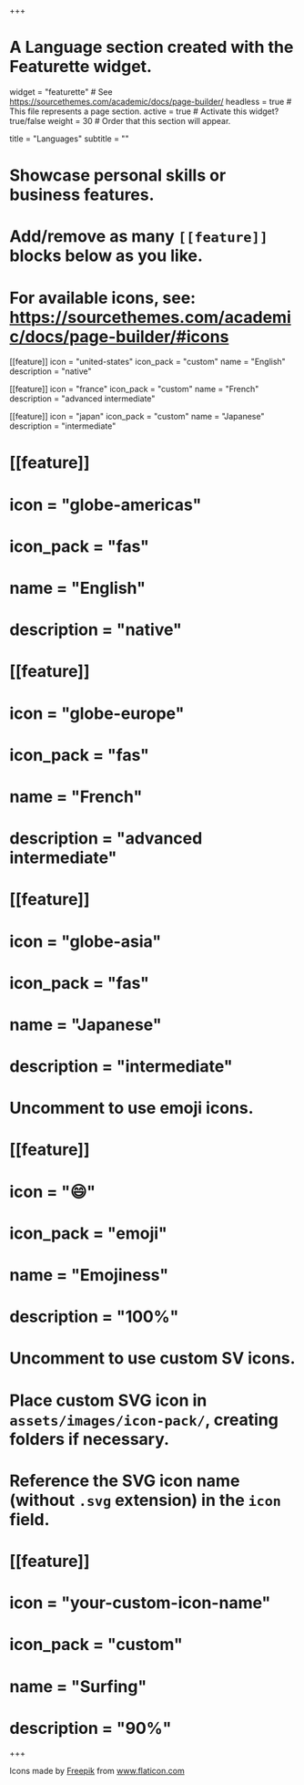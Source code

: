 +++
# A Language section created with the Featurette widget.
widget = "featurette"  # See https://sourcethemes.com/academic/docs/page-builder/
headless = true  # This file represents a page section.
active = true  # Activate this widget? true/false
weight = 30  # Order that this section will appear.

title = "Languages"
subtitle = ""

# Showcase personal skills or business features.
# 
# Add/remove as many `[[feature]]` blocks below as you like.
# 
# For available icons, see: https://sourcethemes.com/academic/docs/page-builder/#icons

[[feature]]
  icon = "united-states"
  icon_pack = "custom"
  name = "English"
  description = "native"
  
[[feature]]
  icon = "france"
  icon_pack = "custom"
  name = "French"
  description = "advanced intermediate"  
  
[[feature]]
  icon = "japan"
  icon_pack = "custom"
  name = "Japanese"
  description = "intermediate"

# [[feature]]
#   icon = "globe-americas"
#   icon_pack = "fas"
#   name = "English"
#   description = "native"
#   
# [[feature]]
#   icon = "globe-europe"
#   icon_pack = "fas"
#   name = "French"
#   description = "advanced intermediate"  
#   
# [[feature]]
#   icon = "globe-asia"
#   icon_pack = "fas"
#   name = "Japanese"
#   description = "intermediate"

# Uncomment to use emoji icons.
# [[feature]]
#  icon = ":smile:"
#  icon_pack = "emoji"
#  name = "Emojiness"
#  description = "100%"  

# Uncomment to use custom SV icons.
# Place custom SVG icon in `assets/images/icon-pack/`, creating folders if necessary.
# Reference the SVG icon name (without `.svg` extension) in the `icon` field.
# [[feature]]
#  icon = "your-custom-icon-name"
#  icon_pack = "custom"
#  name = "Surfing"
#  description = "90%"

+++

<div>Icons made by <a href="https://www.freepik.com" title="Freepik">Freepik</a> from <a href="https://www.flaticon.com/" title="Flaticon">www.flaticon.com</a></div>
